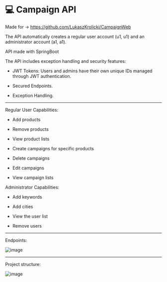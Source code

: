 # :computer: Campaign API

Made for -> https://github.com/LukaszKrolicki/CampaignWeb

The API automatically creates a regular user account (u1, u1) and an administrator account (a1, a1).

API made with SpringBoot 

The API includes exception handling and security features:

- JWT Tokens: Users and admins have their own unique IDs managed through JWT authentication.
  
- Secured Endpoints.
  
- Exception Handling.
  
---------------------------------------------------------------------------------------------

Regular User Capabilities:

- Add products

- Remove products

- View product lists

- Create campaigns for specific products

- Delete campaigns

- Edit campaigns

- View campaign lists

Administrator Capabilities:

- Add keywords

- Add cities

- View the user list

- Remove users

---------------------------------------------------------------------------------------------

Endpoints: 

![image](https://github.com/user-attachments/assets/6a9a7457-8e8a-4a3a-9b6d-449d09ec150c)

---------------------------------------------------------------------------------------------

Project structure:

![image](https://github.com/user-attachments/assets/d3b120a6-c901-4a46-8ba0-2605859c0655)


